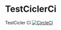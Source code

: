 # TestCiclerCi
TestCicler Ci
[![CircleCI](https://circleci.com/gh/thanhtyluveb/TestCiclerCi.svg?style=svg)](https://circleci.com/gh/thanhtyluveb/TestCiclerCi)
